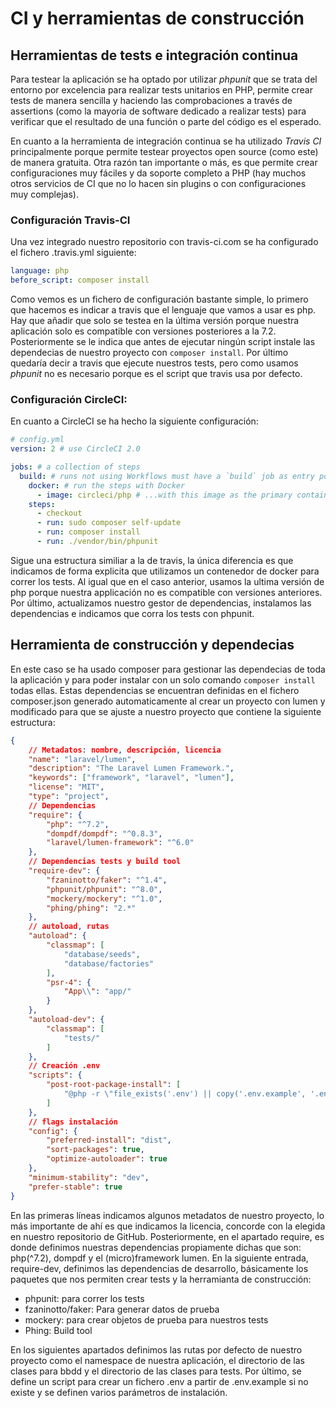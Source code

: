 # CI y herramientas de construcción

## Herramientas de tests e integración continua

Para testear la aplicación se ha optado por utilizar *phpunit* que se trata del entorno por excelencia para realizar tests unitarios en PHP, permite crear tests de manera sencilla y haciendo las comprobaciones a través de assertions (como la mayoria de software dedicado a realizar tests) para verificar que el resultado de una función o parte del código es el esperado.

En cuanto a la herramienta de integración continua se ha utilizado *Travis CI* principalmente porque permite testear proyectos open source (como este) de manera gratuita. Otra razón tan importante o más, es que permite crear configuraciones muy fáciles y da soporte completo a PHP (hay muchos otros servicios de CI que no lo hacen sin plugins o con configuraciones muy complejas).

### Configuración Travis-CI

Una vez integrado nuestro repositorio con travis-ci.com se ha configurado el fichero .travis.yml siguiente:
```yml
language: php
before_script: composer install
```
Como vemos es un fichero de configuración bastante simple, lo primero que hacemos es indicar a travis que el lenguaje que vamos a usar es php. Hay que añadir que solo se testea en la última versión porque nuestra aplicación solo es compatible con versiones posteriores a la 7.2. Posteriormente se le indica que antes de ejecutar ningún script instale las dependecias de nuestro proyecto con `composer install`. Por último quedaría decir a travis que ejecute nuestros tests, pero como usamos *phpunit* no es necesario porque es el script que travis usa por defecto.

### Configuración CircleCI:

En cuanto a CircleCI se ha hecho la siguiente configuración:
```yml
# config.yml
version: 2 # use CircleCI 2.0

jobs: # a collection of steps
  build: # runs not using Workflows must have a `build` job as entry point
    docker: # run the steps with Docker 
      - image: circleci/php # ...with this image as the primary container; this is where all `steps` will run
    steps:
      - checkout
      - run: sudo composer self-update
      - run: composer install
      - run: ./vendor/bin/phpunit
```

Sigue una estructura similiar a la de travis, la única diferencia es que indicamos de forma explicita que utilizamos un contenedor de docker para correr los tests. Al igual que en el caso anterior, usamos la ultima versión de php porque nuestra applicación no es compatible con versiones anteriores. Por último, actualizamos nuestro gestor de dependencias, instalamos las dependencias e indicamos que corra los tests con phpunit.

## Herramienta de construcción y dependecias

En este caso se ha usado composer para gestionar las dependecias de toda la aplicación y para poder instalar con un solo comando `composer install` todas ellas. Estas dependencias se encuentran definidas en el fichero composer.json generado automaticamente al crear un proyecto con lumen y modificado para que se ajuste a nuestro proyecto que contiene la siguiente estructura:
```json
{
    // Metadatos: nombre, descripción, licencia
    "name": "laravel/lumen",
    "description": "The Laravel Lumen Framework.",
    "keywords": ["framework", "laravel", "lumen"],
    "license": "MIT",
    "type": "project",
    // Dependencias
    "require": {
        "php": "^7.2",
        "dompdf/dompdf": "^0.8.3",
        "laravel/lumen-framework": "^6.0"
    },
    // Dependencias tests y build tool
    "require-dev": {
        "fzaninotto/faker": "^1.4",
        "phpunit/phpunit": "^8.0",
        "mockery/mockery": "^1.0",
        "phing/phing": "2.*"
    },
    // autoload, rutas
    "autoload": {
        "classmap": [
            "database/seeds",
            "database/factories"
        ],
        "psr-4": {
            "App\\": "app/"
        }
    },
    "autoload-dev": {
        "classmap": [
            "tests/"
        ]
    },
    // Creación .env
    "scripts": {
        "post-root-package-install": [
            "@php -r \"file_exists('.env') || copy('.env.example', '.env');\""
        ]
    },
    // flags instalación
    "config": {
        "preferred-install": "dist",
        "sort-packages": true,
        "optimize-autoloader": true
    },
    "minimum-stability": "dev",
    "prefer-stable": true
}
```
En las primeras líneas indicamos algunos metadatos de nuestro proyecto, lo más importante de ahí es que indicamos la licencia, concorde con la elegida en nuestro repositorio de GitHub. Posteriormente, en el apartado require, es donde definimos nuestras dependencias propiamente dichas que son: php(^7.2), dompdf y el (micro)framework lumen. En la siguiente entrada, require-dev, definimos las dependencias de desarrollo, básicamente los paquetes que nos permiten crear tests y la herramianta de construcción:
- phpunit: para correr los tests
- fzaninotto/faker: Para generar datos de prueba
- mockery: para crear objetos de prueba para nuestros tests
- Phing: Build tool

En los siguientes apartados definimos las rutas por defecto de nuestro proyecto como el namespace de nuestra aplicación, el directorio de las clases para bbdd y el directorio de las clases para tests. Por último, se define un script para crear un fichero .env a partir de .env.example si no existe y se definen varios parámetros de instalación.